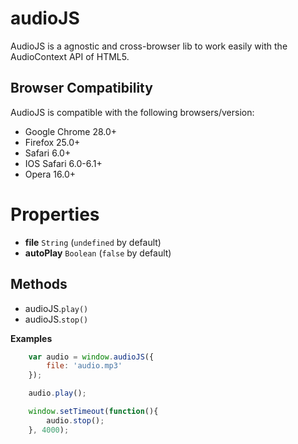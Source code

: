 # audioJS
AudioJS is a agnostic and cross-browser lib to work easily with the AudioContext API of HTML5.

## Browser Compatibility
AudioJS is compatible with the following browsers/version:
* Google Chrome 28.0+
* Firefox 25.0+
* Safari 6.0+
* IOS Safari 6.0-6.1+
* Opera 16.0+

# Properties
* **file** <code>String</code> (<code>undefined</code> by default)
* **autoPlay** <code>Boolean</code> (<code>false</code> by default)

## Methods
* audioJS.<code>play()</code>
* audioJS.<code>stop()</code>

**Examples**
```js
	var audio = window.audioJS({
		file: 'audio.mp3'
	});

	audio.play();

	window.setTimeout(function(){
		audio.stop();
	}, 4000);
```
